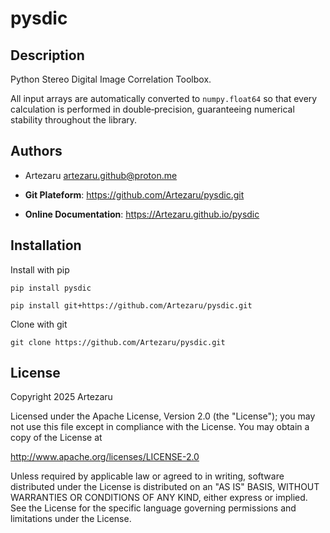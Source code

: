 # pysdic

## Description

Python Stereo Digital Image Correlation Toolbox.

All input arrays are automatically converted to `numpy.float64` so that every calculation is performed in double‑precision, guaranteeing numerical stability throughout the library.

## Authors

- Artezaru <artezaru.github@proton.me>

- **Git Plateform**: https://github.com/Artezaru/pysdic.git
- **Online Documentation**: https://Artezaru.github.io/pysdic

## Installation

Install with pip

```
pip install pysdic
```

```
pip install git+https://github.com/Artezaru/pysdic.git
```

Clone with git

```
git clone https://github.com/Artezaru/pysdic.git
```

## License

Copyright 2025 Artezaru

Licensed under the Apache License, Version 2.0 (the "License");
you may not use this file except in compliance with the License.
You may obtain a copy of the License at

http://www.apache.org/licenses/LICENSE-2.0

Unless required by applicable law or agreed to in writing, software
distributed under the License is distributed on an "AS IS" BASIS,
WITHOUT WARRANTIES OR CONDITIONS OF ANY KIND, either express or implied.
See the License for the specific language governing permissions and
limitations under the License.



